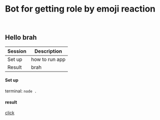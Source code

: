 # Bot for getting role by emoji reaction

<br>

## Hello brah

| Session | Description |
| ----------- | ----------- |
| Set up | how to run app |
| Result | brah |

#### Set up
terminal: ```node . ```

#### result

<a href = "https://media.discordapp.net/attachments/506487127467622400/800710615214718996/unknown.png"> click </a>
